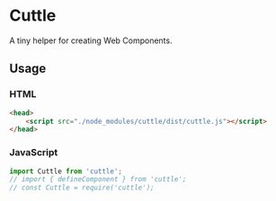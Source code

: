 # Cuttle
A tiny helper for creating Web Components.

## Usage
### HTML
```html
<head>
    <script src="./node_modules/cuttle/dist/cuttle.js"></script>
</head>
```

### JavaScript
```javascript
import Cuttle from 'cuttle';
// import { defineComponent } from 'cuttle';
// const Cuttle = require('cuttle');
```
